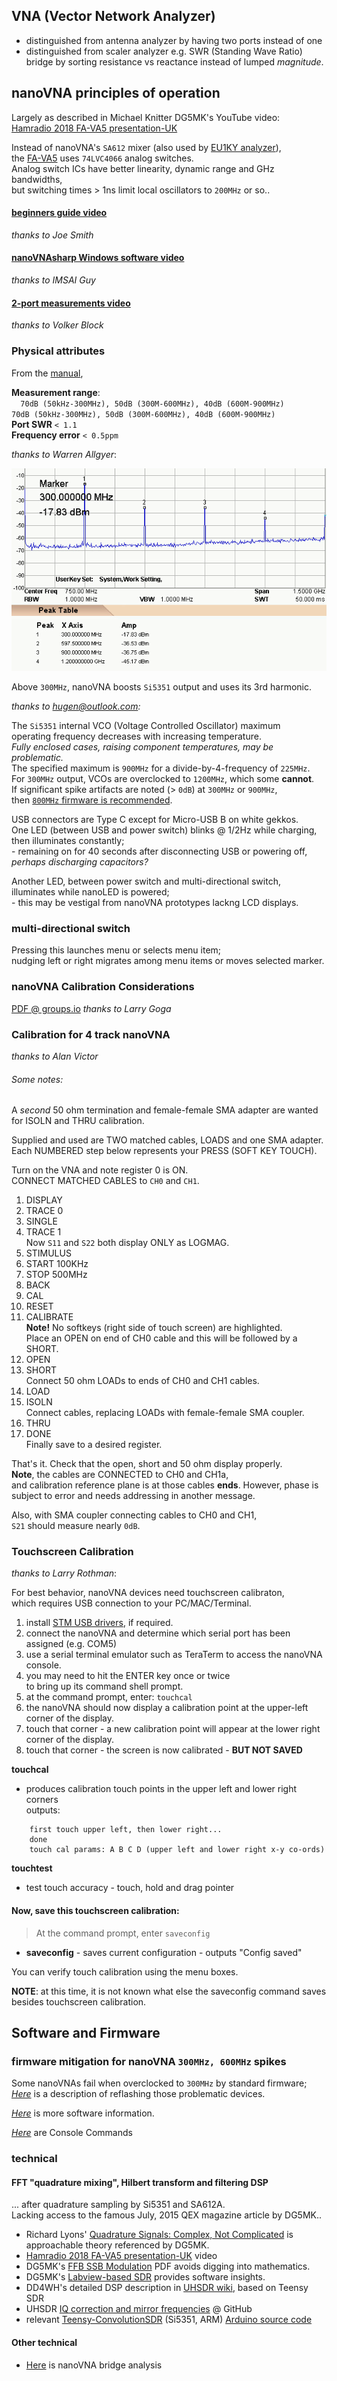 
<h2 id="U0">VNA (Vector Network Analyzer)</h2>

 * distinguished from antenna analyzer by having two ports instead of one  
 * distinguished from scaler analyzer e.g. SWR (Standing Wave Ratio) bridge
   by sorting resistance vs reactance instead of lumped *magnitude*.  


nanoVNA principles of operation
-------------------------------
Largely as described in Michael Knitter DG5MK's YouTube video:  
[Hamradio 2018 FA-VA5 presentation-UK](https://www.youtube.com/watch?v=X8Z7veGV57o")

Instead of nanoVNA's `SA612` mixer
(also used by [EU1KY analyzer](https://bitbucket.org/kuchura/eu1ky_aa_v3/wiki/Home)),  
the [FA-VA5](https://www.sdr-kits.net/VA5-Antenna-Analyzer-Kit) uses `74LVC4066` analog switches.  
Analog switch ICs have better linearity, dynamic range and GHz bandwidths,<br>
but switching times > 1ns limit local oscillators to <code>200MHz</code> or so..  

<h4><a href="https://www.youtube.com/watch?v=mKi6s3WvBAM">beginners guide video</a></h4>
<em>thanks to Joe Smith</em>  

<h4><a href="https://www.youtube.com/watch?v=zw7Dp1nwvD8">nanoVNAsharp Windows software video</a></h4>
<em>thanks to IMSAI Guy</em>  

<h4><a href="https://www.youtube.com/watch?v=29yTVG8lg7s">2-port measurements video</a></h4>
<em>thanks to Volker Block</em>  

<h3>Physical attributes</h3>
From the <a href="https://groups.io/g/nanovna-users/attachment/14/0/NanoVNA%20User%20Guide_20190527..pdf">manual</a>,

**Measurement range**:  
`  70dB (50kHz-300MHz), 50dB (300M-600MHz), 40dB (600M-900MHz)`  
 `70dB (50kHz-300MHz), 50dB (300M-600MHz), 40dB (600M-900MHz)`  
**Port SWR** `< 1.1`  
**Frequency error** `< 0.5ppm`  



*thanks to Warren Allgyer*:  

![harminics](html/nanoSpectrum.gif "Si5351 harmonics")


Above `300MHz`, nanoVNA boosts `Si5351` output and uses its 3rd harmonic.  

*thanks to hugen@outlook.com:*  

The `Si5351` internal VCO (Voltage Controlled Oscillator) maximum  
operating frequency decreases with increasing temperature.  
*Fully enclosed cases, raising component temperatures, may be problematic.*  
The specified maximum is <code>900MHz</code> for a divide-by-4-frequency of <code>225MHz</code>.  
For `300MHz` output, VCOs are overclocked to <code>1200MHz</code>, which some **cannot**.  
If significant spike artifacts are noted (> `0dB`) at `300MHz` or `900MHz`,  
then [`800MHz` firmware is recommended](#F800).

USB connectors are Type C except for Micro-USB B on white gekkos.  
One LED (between USB and power switch) blinks @ 1/2Hz while charging,  
 then illuminates constantly;  
    - remaining on for 40 seconds after disconnecting USB or powering off,  
          *perhaps discharging capacitors?*  

Another LED, between power switch and multi-directional switch,  
    illuminates while nanoLED is powered;  
    - this may be vestigal from  nanoVNA prototypes lackng LCD displays.

### multi-directional switch

Pressing this launches menu or selects menu item;  
nudging left or right migrates among menu items or moves selected marker.

<h3 id="N4">nanoVNA Calibration Considerations</h3>

  [PDF @ groups.io](https://groups.io/g/nanovna-users/attachment/896/0/NanoVNA%20Calibration%20Considerations%20and%20Procedure%20FINAL.pdf)
<em>thanks to Larry Goga</em>

### Calibration for 4 track nanoVNA
*thanks to Alan Victor*

###### Some notes:  
A *second* 50 ohm termination and female-female SMA adapter
 are wanted for ISOLN and THRU calibration.  

Supplied and used are TWO matched cables, LOADS and one SMA adapter.  
Each NUMBERED step below represents your PRESS (SOFT KEY TOUCH).  

Turn on the VNA and note register 0 is ON.  
CONNECT MATCHED CABLES to `CH0` and `CH1`.  


1.   DISPLAY
2.   TRACE 0
3.   SINGLE
4.   TRACE 1  
Now `S11` and `S22` both display ONLY as LOGMAG.  
5.   STIMULUS
6.   START 100KHz
7.   STOP 500MHz
8.   BACK
9.   CAL
10. RESET
11. CALIBRATE  
**Note!** No softkeys (right side of touch screen) are highlighted.  
Place an OPEN on end of CH0 cable and this will be followed by a SHORT.  
12. OPEN
13. SHORT  
Connect 50 ohm LOADs to ends of CH0 and CH1 cables.  
14. LOAD
15. ISOLN  
Connect cables, replacing LOADs with female-female SMA coupler.  
16. THRU
17. DONE  
Finally save to a desired register.

That's it. Check that the open, short and 50 ohm display properly.  
 **Note**, the cables are CONNECTED to CH0 and CH1a,  
 and calibration reference plane is at those cables **ends**.
 However, phase is subject to error and needs addressing in another message.  

Also, with SMA coupler connecting cables to CH0 and CH1,   
`S21` should measure nearly `0dB`.


<h3 id="TSC">Touchscreen Calibration</h3>
<em> thanks to Larry Rothman</em>:

For best behavior, nanoVNA devices need touchscreen calibraton,<br>
which requires USB connection to your PC/MAC/Terminal.  

1.  install <a href="https://www.st.com/en/development-tools/stsw-stm32102.html">STM USB drivers</a>, if required.
2.  connect the nanoVNA and determine which serial port has been assigned (e.g. COM5)
3.  use a serial terminal emulator such as TeraTerm to access the nanoVNA console.
4.  you may need to hit the ENTER key once or twice<br>
    to bring up its command shell prompt.
5.  at the command prompt, enter:  <code>touchcal</code>
6.  the nanoVNA should now display a calibration point at the upper-left corner of the display.<br>
7.  touch that corner - a new calibration point will appear at the lower right corner of the display.
8.  touch that corner - the screen is now calibrated - <b>BUT NOT SAVED</b><br>

**touchcal**  
- produces calibration touch points in the upper left and lower right corners  
     outputs:  
```
    first touch upper left, then lower right...  
    done  
    touch cal params: A B C D (upper left and lower right x-y co-ords)  
```
**touchtest**  
- test touch accuracy - touch, hold and drag pointer


#### Now, save this touchscreen calibration:  
> At the command prompt, enter `saveconfig`  

- **saveconfig** - saves current configuration - outputs "Config saved"

You can verify touch calibration using the menu boxes.  

**NOTE**: at this time, it is not known what else the saveconfig command saves besides touchscreen calibration.


Software and Firmware
---------------------

<h3 id="F800">firmware mitigation for nanoVNA <code>300MHz, 600MHz</code> spikes</h3>

Some nanoVNAs fail when overclocked to <code>300MHz</code> by standard firmware;  
[*Here*](https://groups.io/g/nanovna-users/topic/defective_nanovna/32747641?p=,,,20,0,0,0::recentpostdate%2Fsticky,,,20,2,0,32747641) is a description of reflashing those problematic devices.  

[*Here*](html/software.htm) is more software information.  

[*Here*](https://groups.io/g/nanovna-users/files/NanoVNA%20Console%20Commands%208-6-19.pdf) are Console Commands  

### technical

<h4 id="DSP">FFT "quadrature mixing", Hilbert transform and filtering DSP</h4>

... after quadrature sampling by Si5351 and SA612A.  
Lacking access to the famous July, 2015 QEX magazine article by DG5MK..
- Richard Lyons' <a href="https://dspguru.com/files/QuadSignals.pdf">Quadrature Signals:  Complex, Not Complicated</a> is approachable theory referenced by DG5MK.
- <a href="https://www.youtube.com/watch?v=X8Z7veGV57o">Hamradio 2018 FA-VA5 presentation-UK</a> video
- DG5MK's <a href="https://www.dg5mk.de/media/Labview%20SDR/FFT_SSB_MOD/English%20Version/FFT%20SSB%20mod%20demod%20DG5MK%20English%20V03.pdf">FFB SSB Modulation</a> PDF avoids digging into mathematics.
- DG5MK's <a href="https://www.dg5mk.de/media/Labview%20SDR/SDR%20Kurzbeitrag/Labview_SDR_DG5MK_English_08_2012.pdf">Labview-based SDR</a> provides software insights.
- DD4WH's detailed DSP description in <a href="https://github.com/df8oe/UHSDR/wiki/How-does-your-UHSDR-software-DSP-work">UHSDR wiki</a>, based on Teensy SDR
- UHSDR <a href="https://github.com/df8oe/UHSDR/wiki/IQ---correction-and-mirror-frequencies">IQ correction and mirror frequencies</a> @ GitHub
- relevant <a href="https://github.com/DD4WH/Teensy-ConvolutionSDR">Teensy-ConvolutionSDR</a> (Si5351, ARM) <a href="https://github.com/DD4WH/Teensy-ConvolutionSDR/blob/master/Teensy_Convolution_SDR.ino">Arduino source code</a>

#### Other technical 
 - [Here](html/bridge.htm) is nanoVNA bridge analysis

<p>     <br>     <br>     <br>     <br>     <br>     <br>     <br>     <br> </p>
<p>     <br>     <br>     <br>     <br>     <br>     <br>     <br>     <br> </p>
<p>     <br>     <br>     <br>     <br>     <br>     <br>     <br>     <br> </p>
<p>     <br>     <br>     <br>     <br>     <br>     <br>     <br>     <br> </p>
<p>     <br>     <br>     <br>     <br>     <br>     <br>     <br>     <br> </p>
<h3 id="U1">Linked from DISPLAY</h3>
<p>
In addition to selecting values to be displayed,<br>
 CHANNEL submenu selects whether signals are from CH0 (TX) or CH1 (RX).
</p>
<p>     <br>     <br>     <br>     <br>     <br>     <br>     <br>     <br> </p>
<p>     <br>     <br>     <br>     <br>     <br>     <br>     <br>     <br> </p>
<p>     <br>     <br>     <br>     <br>     <br>     <br>     <br>     <br> </p>
<p>     <br>     <br>     <br>     <br>     <br>     <br>     <br>     <br> </p>
<p>     <br>     <br>     <br>     <br>     <br>     <br>     <br>     <br> </p>
<h4 id="U1L1">linked from TRACE</h4>
<p>Up to 4 simultaneous color-coded data can be plotted.<br>
  Some firmware instead supports only 2.<br>
OFF disables <em>this</em> trace;  SINGLE disables <em>all other</em> traces...?</p>
<p>     <br>     <br>     <br>     <br>     <br>     <br>     <br>     <br> </p>
<p>     <br>     <br>     <br>     <br>     <br>     <br>     <br>     <br> </p>
<p>     <br>     <br>     <br>     <br>     <br>     <br>     <br>     <br> </p>
<p>     <br>     <br>     <br>     <br>     <br>     <br>     <br>     <br> </p>
<p>     <br>     <br>     <br>     <br>     <br>     <br>     <br>     <br> </p>
<h3 id="U131">linked from SCALE/DIV</h3>
watch this space  

<h3 id="U133">linked from NUM KEYS</h3>
<em>thanks to Mike Brown</em>

Numerical input seems a bit flaky,  
although it works better for e.g. CW frequency than position.  
Touchscreen typically wants [calibration](#TSC).    
Antenna analyser firmware has a larger font;  
touchscreen [mis]calibration is more critical for other firmware..  

Numeric entry displays no decimal point, but one may be implied. eg:
- When in logmag reference adjust mode,  
 digits appear to represent steps of `0.01dB`,  
 so a change of +1000 moves the reference `10dB` higher.  
- In CW Freq setting, digits seem to represent steps of `100Hz`.

**Rocker switch input**  
- Tapping on a digit makes it adjustable;  
  step it up or down using the multi-directional switch.  
- If you hold the multi-directional switch in,  
  that digit is **'highlighted'** and its background goes black.  
- The multi-directional switch can shift highlighting to another digit.  
- Press in again, highlighting disappears and the digit becomes adjustable.  
- Press in <em>again briefly</em> to store that numerical setting.  
 **NB** waiting a few seconds between rocker switch presses seemingly helps.  

**Touchscreen input**  
- Tapping far right of numbers brings up a numeric keyboard,  
  which may be operated either by touchscreen taps  
  or by multi-directional switch movements.  
- With 2-trace <code>900MHz</code> antenna analyser firmware,  
    multi-directional switch movements seem buggy.  
    In reference position adjust mode,  
    the 'enter' button doesn't seem to do anything  
    but if it is held the keyboard clears from the screen.  
- The keyboard works fine when setting e.g. CW Freq.  
    Frequencies may be entered as GHz, MHz or kHz;  
    just enter the digits then tap G, M or k to enter the set value.  
    (eg to set <code>800MHz</code> you can enter 0.8G, 800M or 800000k.)


<p>     <br>     <br>     <br>     <br>     <br>     <br>     <br>     <br> </p>
<p>     <br>     <br>     <br>     <br>     <br>     <br>     <br>     <br> </p>
<p>     <br>     <br>     <br>     <br>     <br>     <br>     <br>     <br> </p>
<p>     <br>     <br>     <br>     <br>     <br>     <br>     <br>     <br> </p>
<p>     <br>     <br>     <br>     <br>     <br>     <br>     <br>     <br> </p>
<h3 id="U132">linked from REFERENCE POSITION</h3>
<em>thanks to Mike Brown:</em><br>
<dl>
<dt>for e.g. LOGMAG</dt>
<dd>Entering 1-8 (0001 to 0008)<br>
 places the REFERENCE line 1 to 8 grid spaces from the BOTTOM.<br>
  With default setting 7 000, changing it to 8 000 moves the trace reference<br>
 (shown by a small marker at left of screen) up one grid space, to screen TOP.</dd>
<br>
<dt>for e.g SWR 1:1</dt>
<dd>trace is below screen bottom.<br>
  Changing reference position to 180 raises trace to screen bottom</dd>
</dl>
<p>     <br>     <br>     <br>     <br>     <br>     <br>     <br>     <br> </p>
<p>     <br>     <br>     <br>     <br>     <br>     <br>     <br>     <br> </p>
<p>     <br>     <br>     <br>     <br>     <br>     <br>     <br>     <br> </p>
<p>     <br>     <br>     <br>     <br>     <br>     <br>     <br>     <br> </p>
<p>     <br>     <br>     <br>     <br>     <br>     <br>     <br>     <br> </p>
<h3 id="U134">linked from ELECTRICAL DELAY</h3>
<p>Calibration data can be modified by electrical delay in picoseconds.<br>
Hugen customized short and accurate calibrations kits. </p>
<p>     <br>     <br>     <br>     <br>     <br>     <br>     <br>     <br> </p>
<p>     <br>     <br>     <br>     <br>     <br>     <br>     <br>     <br> </p>
<p>     <br>     <br>     <br>     <br>     <br>     <br>     <br>     <br> </p>
<p>     <br>     <br>     <br>     <br>     <br>     <br>     <br>     <br> </p>
<p>     <br>     <br>     <br>     <br>     <br>     <br>     <br>     <br> </p>
<h2 id="U2">linked from MARKER</h2>
<p>While displayed markers can in theory be manipulated by hand or stylus,<br>
touch calibration inaccuracy typically frustrates that.<br>
Better to use the multi-directional switch..<br>
.. or try the [touchscreen calibration](#TS) procedure.

<dl>

<dt>SELECT MARKER</dt>
<dd>Select (by push) any of MARKER 1 - 4.<br>
Selecting that same marker again toggles it off.<br>
Sliding the multi-directional switch moves a selected marker.<br>
A selected marker can change START, STOP or CENTER of sweeps.<br>
SPAN changes sweeps when 2 markers are active.</dd>

</dl>

<p>     <br>     <br>     <br>     <br>     <br>     <br>     <br>     <br> </p>
<p>     <br>     <br>     <br>     <br>     <br>     <br>     <br>     <br> </p>
<p>     <br>     <br>     <br>     <br>     <br>     <br>     <br>     <br> </p>
<p>     <br>     <br>     <br>     <br>     <br>     <br>     <br>     <br> </p>
<p>     <br>     <br>     <br>     <br>     <br>     <br>     <br>     <br> </p>
<h3 id="U36">link from PAUSE SWEEP</h3>

This button freezes data collection.  
*thanks to Gary O'Neil*:  

The nanoVNA must remain powered on to successfully capture data via USB.  

1.  With the data you wish to "save" and port to your workstation,  
 navigate to STIMULUS > PAUSE SWEEP.  
Data at the top of the screen will freeze, confirming sweep is paused.  

2.  Take care to not inadvertently alter the current state...  
 either by the toggle switch or touchscreen.  
 Remove the NanoVNA from the DUT,  
 observe that the desired data remains on the display,  
 transport it to your workstation, hotplug the device into a USB port,  
 then tap on the display a couple of times.  
 This appears to initiate handshaking  
  and establishes a connection with the workstation.  

3.  Launch the nanoVNAsharp app and connect.  
App display should match that on the nanoVNA.
4.  Use nanoVNAsharp facilities to save the data.  

To be clear, data is *not* otherwise saved within the NanoVNA.  
Once PAUSE is cancelled or the nanoVNA is power cycled,  
data is flushed and replaced.  

<p>     <br>     <br>     <br>     <br>     <br>     <br>     <br>     <br> </p>
<p>     <br>     <br>     <br>     <br>     <br>     <br>     <br>     <br> </p>
<p>     <br>     <br>     <br>     <br>     <br>     <br>     <br>     <br> </p>
<p>     <br>     <br>     <br>     <br>     <br>     <br>     <br>     <br> </p>
<p>     <br>     <br>     <br>     <br>     <br>     <br>     <br>     <br> </p>
<p>     <br>     <br>     <br>     <br>     <br>     <br>     <br>     <br> </p>
